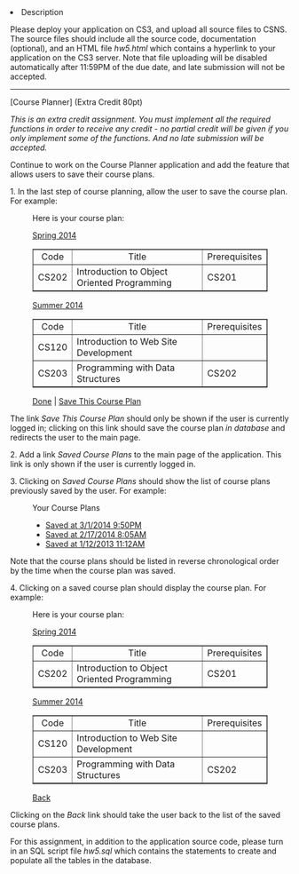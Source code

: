 <li>Description</li>
</ul>

<p>Please deploy your application on CS3, and upload all source files to CSNS. The source files should include all the source code, documentation (optional), and an HTML file <em>hw5.html</em> which contains a hyperlink to your application on the CS3 server. Note that file uploading will be disabled automatically after 11:59PM of the due date, and late submission will not be accepted.</p>

<hr />
<p>[Course Planner] (Extra Credit 80pt)</p>

<p><em>This is an extra credit assignment. You must implement all the required functions in order to receive any credit - no partial credit will be given if you only implement some of the functions. And no late submission will be accepted.</em></p>

<p>Continue to work on the Course Planner application and add the feature that allows users to save their course plans.</p>

<p>1. In the last step of course planning, allow the user to save the course plan. For example:</p>

<div style="margin-left:40px; margin-right:40px">
<p>Here is your course plan:</p>

<p><u>Spring 2014</u></p>

<table border="1" cellpadding="2" cellspacing="2">
	<tbody>
		<tr>
			<td style="text-align:center">Code</td>
			<td style="text-align:center">Title</td>
			<td style="text-align:center">Prerequisites</td>
		</tr>
		<tr>
			<td>CS202</td>
			<td>Introduction to Object Oriented Programming</td>
			<td>CS201</td>
		</tr>
	</tbody>
</table>

<p><u>Summer 2014</u></p>

<table border="1" cellpadding="2" cellspacing="2">
	<tbody>
		<tr>
			<td style="text-align:center">Code</td>
			<td style="text-align:center">Title</td>
			<td style="text-align:center">Prerequisites</td>
		</tr>
		<tr>
			<td>CS120</td>
			<td>Introduction to Web Site Development</td>
			<td>&nbsp;</td>
		</tr>
		<tr>
			<td>CS203</td>
			<td>Programming with Data Structures</td>
			<td>CS202</td>
		</tr>
	</tbody>
</table>

<p><a href="#">Done</a> | <a href="#">Save This Course Plan</a></p>
</div>

<p>The link <em>Save This Course Plan</em> should only be shown if the user is currently logged in; clicking on this link should save the course plan <em>in database</em> and redirects the user to the main page.</p>

<p>2. Add a link <em>Saved Course Plans</em> to the main page of the application. This link is only shown if the user is currently logged in.</p>

<p>3. Clicking on <em>Saved Course Plans</em> should show the list of course plans previously saved by the user. For example:</p>

<p style="margin-left: 40px;">Your Course Plans</p>

<ul>
	<li style="margin-left: 40px;"><a href="#">Saved at 3/1/2014 9:50PM</a></li>
	<li style="margin-left: 40px;"><a href="#">Saved at 2/17/2014 8:05AM</a></li>
	<li style="margin-left: 40px;"><a href="#">Saved at 1/12/2013 11:12AM</a></li>
</ul>

<p>Note that the course plans should be listed in reverse chronological order by the time when the course plan was saved.</p>

<p>4. Clicking on a saved course plan should display the course plan. For example:</p>

<div style="margin-left:40px; margin-right:40px">
<p>Here is your course plan:</p>

<p><u>Spring 2014</u></p>

<table border="1" cellpadding="2" cellspacing="2">
	<tbody>
		<tr>
			<td style="text-align:center">Code</td>
			<td style="text-align:center">Title</td>
			<td style="text-align:center">Prerequisites</td>
		</tr>
		<tr>
			<td>CS202</td>
			<td>Introduction to Object Oriented Programming</td>
			<td>CS201</td>
		</tr>
	</tbody>
</table>

<p><u>Summer 2014</u></p>

<table border="1" cellpadding="2" cellspacing="2">
	<tbody>
		<tr>
			<td style="text-align:center">Code</td>
			<td style="text-align:center">Title</td>
			<td style="text-align:center">Prerequisites</td>
		</tr>
		<tr>
			<td>CS120</td>
			<td>Introduction to Web Site Development</td>
			<td>&nbsp;</td>
		</tr>
		<tr>
			<td>CS203</td>
			<td>Programming with Data Structures</td>
			<td>CS202</td>
		</tr>
	</tbody>
</table>

<p><a href="#">Back</a></p>
</div>

<p>Clicking on the <em>Back</em> link should take the user back to the list of the saved course plans.</p>

<p>For this assignment, in addition to the application source code, please turn in an SQL script file <i>hw5.sql</i> which contains the statements to create and populate all the tables in the database.</p>


</div></div>

